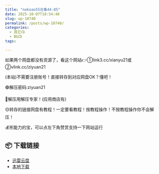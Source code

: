 ```yaml
---
title: "nekoao55合集44-85"
date: 2025-10-07T18:54:48
slug: wp-10740
permalink: /posts/wp-10740/
categories:
  - 其它📺
  - BG📺
tags:

---
```


如果两个网盘都没有资源了，看这个网站👉①link3.cc/xianyu21或②vlink.cc/ziyuan21

(本站)不需要注册账号！直接转存到对应网盘OK？懂吧！

🟢解压密码:ziyuan21

🔵解压用解压专家！(应用商店有)

🟡转存的链接网盘有教程！一定要看教程！按教程操作！不按教程操作你不会解压！

💰🈶能力的宝，可以点左下角赞赏支持一下网站运行

## 📦 下载链接
- [迅雷云盘](https://blziyuan21.com/pay-download/10740?key=32fc5a7ade&down_id=0)
- [本地下载](https://blziyuan21.com/pay-download/10740?key=32fc5a7ade&down_id=1)

